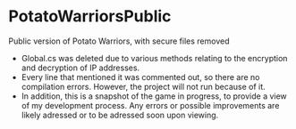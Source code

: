 # PotatoWarriorsPublic
Public version of Potato Warriors, with secure files removed

- Global.cs was deleted due to various methods relating to the encryption and decryption of IP addresses.
- Every line that mentioned it was commented out, so there are no compilation errors. However, the project will not run because of it.
- In addition, this is a snapshot of the game in progress, to provide a view of my development process. Any errors or possible improvements 
  are likely adressed or to be adressed soon upon viewing.